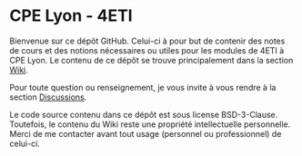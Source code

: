# CPE Lyon - 4ETI
Bienvenue sur ce dépôt GitHub. Celui-ci à pour but de contenir des notes de cours et des notions nécessaires ou utiles pour les modules de 4ETI à CPE Lyon.
Le contenu de ce dépôt se trouve principalement dans la section [Wiki](https://github.com/Aioniostheos/CPELyon-4ETI/wiki).

Pour toute question ou renseignement, je vous invite à vous rendre à la section [Discussions](https://github.com/Aioniostheos/CPELyon-4ETI/discussions).

Le code source contenu dans ce dépôt est sous license BSD-3-Clause. Toutefois, le contenu du Wiki reste une propriété intellectuelle personnelle. Merci de me contacter avant tout usage (personnel ou professionnel) de celui-ci.
